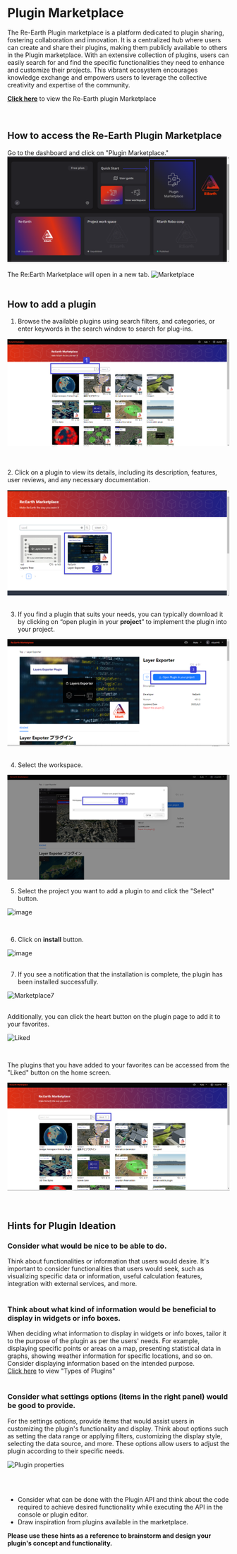 # Plugin Marketplace

The Re-Earth Plugin marketplace is a platform dedicated to plugin sharing, fostering collaboration and innovation. It is a centralized hub where users can create and share their plugins, making them publicly available to others in the Plugin marketplace. With an extensive collection of plugins, users can easily search for and find the specific functionalities they need to enhance and customize their projects. This vibrant ecosystem encourages knowledge exchange and empowers users to leverage the collective creativity and expertise of the community.

**[Click here](https://marketplace.reearth.io)** to view the Re-Earth plugin Marketplace
<br>
<br>
<br>

## How to access the Re-Earth Plugin Marketplace

Go to the dashboard and click on "Plugin Marketplace."
![Untitled](Plugin%20Marketplace%20751f7a9caaff41c7a0d31a4a6e8529ff/Untitled.png)
<br>
<br>
The Re:Earth Marketplace will open in a new tab.
![Marketplace](https://github.com/CS-eukarya/User-Manual-English-/assets/154571156/ef89b11b-bd71-401c-9eda-535ed2f59ff7)
<br>
<br>

## How to add a plugin

1. Browse the available plugins using search filters, and categories, or enter keywords in the search window to search for plug-ins.

![Untitled](Plugin%20Marketplace%20751f7a9caaff41c7a0d31a4a6e8529ff/Untitled%201.png)

<br>
<br>
2. Click on a plugin to view its details, including its description, features, user reviews, and any necessary documentation.

![Untitled](Plugin%20Marketplace%20751f7a9caaff41c7a0d31a4a6e8529ff/Untitled%202.png)
<br>
<br>

3. If you find a plugin that suits your needs, you can typically download it by clicking on “open plugin in your **project**” to implement the plugin into your project.

![Untitled](Plugin%20Marketplace%20751f7a9caaff41c7a0d31a4a6e8529ff/Untitled%203.png)
<br>
<br>

4. Select the workspace. 

![Untitled](Plugin%20Marketplace%20751f7a9caaff41c7a0d31a4a6e8529ff/Untitled%204.png)

5. Select the project you want to add a plugin to and click the "Select" button. 

![image](https://github.com/CS-eukarya/User-Manual-English-/assets/154571156/ce6a6ebc-1029-4abe-a771-58b8612eb3f4)

<br>

6. Click on **install** button.

![image](https://github.com/CS-eukarya/User-Manual-English-/assets/154571156/2042eb60-93d4-4d1d-9605-1bc7066666aa)
<br>
<br>

7. If you see a notification that the installation is complete, the plugin has been installed successfully.

![Marketplace7](https://github.com/CS-eukarya/User-Manual-English-/assets/154571156/3f83a256-376f-4fd4-8a58-546f6938d0e3)
<br>
<br>

Additionally, you can click the heart button on the plugin page to add it to your favorites.

![Liked](https://github.com/CS-eukarya/User-Manual-English-/assets/154571156/f5994129-9d45-4429-90a2-fdd5454844ff)

<br>

The plugins that you have added to your favorites can be accessed from the "Liked" button on the home screen.

![Untitled](Plugin%20Marketplace%20751f7a9caaff41c7a0d31a4a6e8529ff/Untitled%207.png)
<br>
<br>
<br>

## Hints for Plugin Ideation

### Consider what would be nice to be able to do.

Think about functionalities or information that users would desire. It's important to consider functionalities that users would seek, such as visualizing specific data or information, useful calculation features, integration with external services, and more.
<br>
<br>

### Think about what kind of information would be beneficial to display in widgets or info boxes.

When deciding what information to display in widgets or info boxes, tailor it to the purpose of the plugin as per the users' needs. For example, displaying specific points or areas on a map, presenting statistical data in graphs, showing weather information for specific locations, and so on. Consider displaying information based on the intended purpose.<br>
[Click here](https://github.com/CS-eukarya/User-Manual-English-/blob/Plugin/Types%20Of%20Plugins.md) to view "Types of Plugins"
<br>
<br>

### Consider what settings options (items in the right panel) would be good to provide.

For the settings options, provide items that would assist users in customizing the plugin's functionality and display. Think about options such as setting the data range or applying filters, customizing the display style, selecting the data source, and more. These options allow users to adjust the plugin according to their specific needs.

![Plugin properties](https://github.com/CS-eukarya/User-Manual-English-/assets/154571156/e63b76c0-a83e-4af8-b349-0a0874f29f9a)

<br>
<br>

- Consider what can be done with the Plugin API and think about the code required to achieve desired functionality while executing the API in the console or plugin editor.
- Draw inspiration from plugins available in the marketplace.

**Please use these hints as a reference to brainstorm and design your plugin's concept and functionality.**

